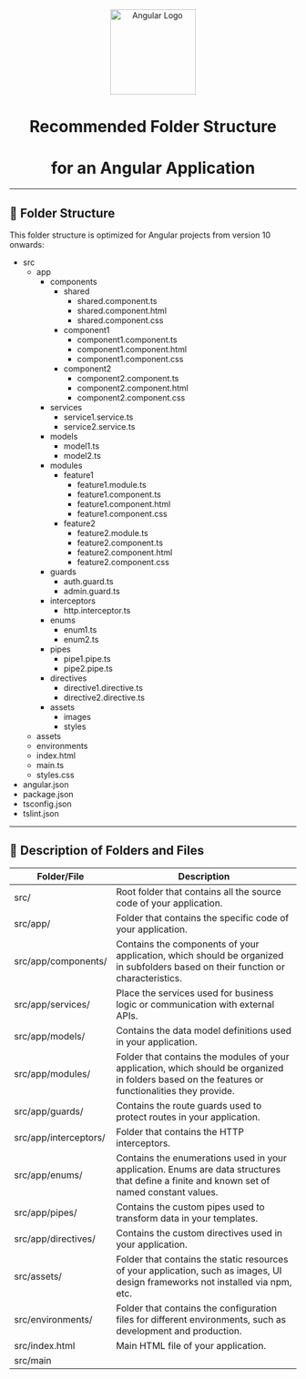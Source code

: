 <div align="center">
  <img src="https://angular.io/assets/images/logos/angular/angular.svg" alt="Angular Logo" width="150px">
  <h1>Recommended Folder Structure</h1>
  <h1>for an Angular Application</h1>
</div>

---
## 📂 Folder Structure
This folder structure is optimized for Angular projects from version 10 onwards:

- src
    - app
        - components
            - shared
                - shared.component.ts
                - shared.component.html
                - shared.component.css
            - component1
                - component1.component.ts
                - component1.component.html
                - component1.component.css
            - component2
                - component2.component.ts
                - component2.component.html
                - component2.component.css
        - services
            - service1.service.ts
            - service2.service.ts
        - models
            - model1.ts
            - model2.ts
        - modules
            - feature1
                - feature1.module.ts
                - feature1.component.ts
                - feature1.component.html
                - feature1.component.css
            - feature2
                - feature2.module.ts
                - feature2.component.ts
                - feature2.component.html
                - feature2.component.css
        - guards
            - auth.guard.ts
            - admin.guard.ts
        - interceptors
            - http.interceptor.ts
        - enums
            - enum1.ts
            - enum2.ts
        - pipes
            - pipe1.pipe.ts
            - pipe2.pipe.ts
        - directives
            - directive1.directive.ts
            - directive2.directive.ts
        - assets
            - images
            - styles
    - assets
    - environments
    - index.html
    - main.ts
    - styles.css
- angular.json
- package.json
- tsconfig.json
- tslint.json

---
## 📝 Description of Folders and Files

| Folder/File        | Description                                                                                        |
|--------------------|----------------------------------------------------------------------------------------------------|
| src/               | Root folder that contains all the source code of your application.                                 |
| src/app/           | Folder that contains the specific code of your application.                                        |
| src/app/components/| Contains the components of your application, which should be organized in subfolders based on their function or characteristics. |
| src/app/services/  | Place the services used for business logic or communication with external APIs.                    |
| src/app/models/    | Contains the data model definitions used in your application.                                      |
| src/app/modules/   | Folder that contains the modules of your application, which should be organized in folders based on the features or functionalities they provide. |
| src/app/guards/    | Contains the route guards used to protect routes in your application.                              |
| src/app/interceptors/ | Folder that contains the HTTP interceptors.                                                     |
| src/app/enums/     | Contains the enumerations used in your application. Enums are data structures that define a finite and known set of named constant values. |
| src/app/pipes/     | Contains the custom pipes used to transform data in your templates.                               |
| src/app/directives/| Contains the custom directives used in your application.                                          |
| src/assets/        | Folder that contains the static resources of your application, such as images, UI design frameworks not installed via npm, etc. |
| src/environments/  | Folder that contains the configuration files for different environments, such as development and production. |
| src/index.html     | Main HTML file of your application.                                                               |
| src/main
